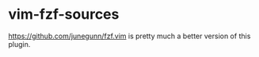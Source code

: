 vim-fzf-sources
===============

https://github.com/junegunn/fzf.vim is pretty much a better version of this plugin.

